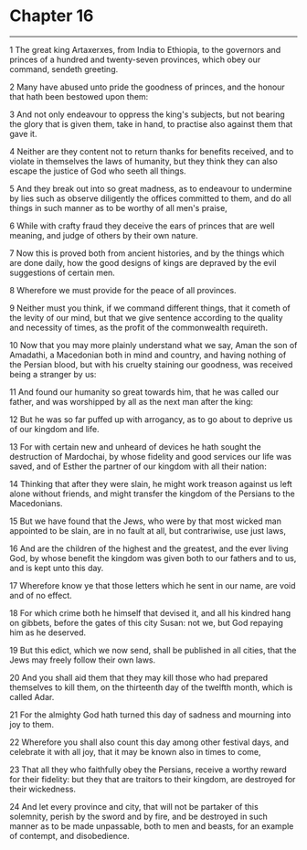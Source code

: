 # Chapter 16

***

1 The great king Artaxerxes, from India to Ethiopia, to the governors and princes of a hundred and twenty-seven provinces, which obey our command, sendeth greeting.

2 Many have abused unto pride the goodness of princes, and the honour that hath been bestowed upon them:

3 And not only endeavour to oppress the king's subjects, but not bearing the glory that is given them, take in hand, to practise also against them that gave it.

4 Neither are they content not to return thanks for benefits received, and to violate in themselves the laws of humanity, but they think they can also escape the justice of God who seeth all things.

5 And they break out into so great madness, as to endeavour to undermine by lies such as observe diligently the offices committed to them, and do all things in such manner as to be worthy of all men's praise,

6 While with crafty fraud they deceive the ears of princes that are well meaning, and judge of others by their own nature.

7 Now this is proved both from ancient histories, and by the things which are done daily, how the good designs of kings are depraved by the evil suggestions of certain men.

8 Wherefore we must provide for the peace of all provinces.

9 Neither must you think, if we command different things, that it cometh of the levity of our mind, but that we give sentence according to the quality and necessity of times, as the profit of the commonwealth requireth.

10 Now that you may more plainly understand what we say, Aman the son of Amadathi, a Macedonian both in mind and country, and having nothing of the Persian blood, but with his cruelty staining our goodness, was received being a stranger by us:

11 And found our humanity so great towards him, that he was called our father, and was worshipped by all as the next man after the king:

12 But he was so far puffed up with arrogancy, as to go about to deprive us of our kingdom and life.

13 For with certain new and unheard of devices he hath sought the destruction of Mardochai, by whose fidelity and good services our life was saved, and of Esther the partner of our kingdom with all their nation:

14 Thinking that after they were slain, he might work treason against us left alone without friends, and might transfer the kingdom of the Persians to the Macedonians.

15 But we have found that the Jews, who were by that most wicked man appointed to be slain, are in no fault at all, but contrariwise, use just laws,

16 And are the children of the highest and the greatest, and the ever living God, by whose benefit the kingdom was given both to our fathers and to us, and is kept unto this day.

17 Wherefore know ye that those letters which he sent in our name, are void and of no effect.

18 For which crime both he himself that devised it, and all his kindred hang on gibbets, before the gates of this city Susan: not we, but God repaying him as he deserved.

19 But this edict, which we now send, shall be published in all cities, that the Jews may freely follow their own laws.

20 And you shall aid them that they may kill those who had prepared themselves to kill them, on the thirteenth day of the twelfth month, which is called Adar.

21 For the almighty God hath turned this day of sadness and mourning into joy to them.

22 Wherefore you shall also count this day among other festival days, and celebrate it with all joy, that it may be known also in times to come,

23 That all they who faithfully obey the Persians, receive a worthy reward for their fidelity: but they that are traitors to their kingdom, are destroyed for their wickedness.

24 And let every province and city, that will not be partaker of this solemnity, perish by the sword and by fire, and be destroyed in such manner as to be made unpassable, both to men and beasts, for an example of contempt, and disobedience.

